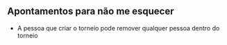 ## Apontamentos para não me esquecer

- A pessoa que criar o torneio pode remover qualquer pessoa dentro do torneio
